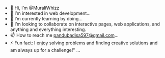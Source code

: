 - 👋 Hi, I’m @MuraliWhizz
- 👀 I’m interested in web development...
- 🌱 I’m currently learning by doing...
- 💞️ I’m looking to collaborate on interactive pages, web applications, and anything and everything interesting.
- 📫 How to reach me pandubadisa597@gmail.com...
- ⚡ Fun fact: I enjoy solving problems and finding creative solutions and am always up for a challenge!" ...

<!---
MuraliWhizz/MuraliWhizz is a ✨ special ✨ repository because its `README.md` (this file) appears on your GitHub profile.
You can click the Preview link to take a look at your changes.
--->
